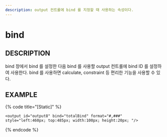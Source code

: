 ```yaml
---
description: output 컨트롤에 bind 를 지정할 때 사용하는 속성이다.     
---
```


#   bind                       

## DESCRIPTION

bind 창에서 bind 를 설정한 다음 bind 를 사용할 output 컨트롤에 bind ID 를 설정하여 사용한다.
bind 를 사용하면 calculate, constraint 등 편리한 기능을 사용할 수 있다.

## EXAMPLE

{% code title="\[Static\]" %}
```markup
<output id="output8" bind="totalBind" format="#,###" 
style="left:460px; top:485px; width:100px; height:20px; "/>  
```
{% endcode %}